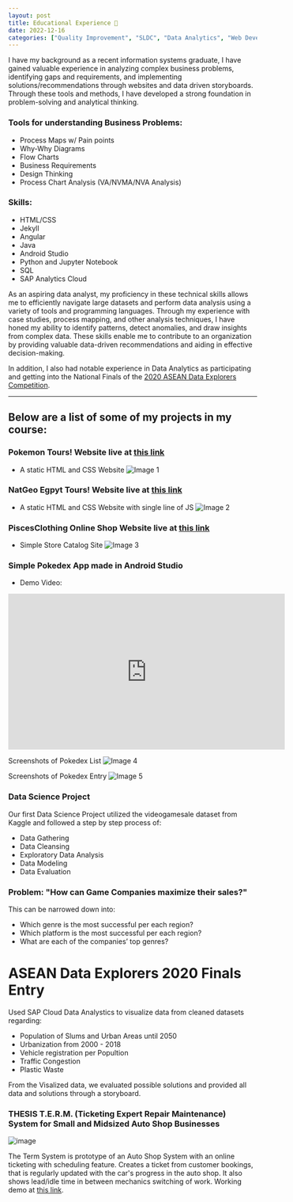 ```yaml
---
layout: post
title: Educational Experience 🎒
date: 2022-12-16
categories: ["Quality Improvement", "SLDC", "Data Analytics", "Web Development", "Anrdoid Studio"]
---
```


I have my background as a recent information systems graduate, I have gained valuable experience in analyzing complex business problems, identifying gaps and requirements, and implementing solutions/recommendations through websites and data driven storyboards. Through these tools and methods, I have developed a strong foundation in problem-solving and analytical thinking.


### Tools for understanding Business Problems:

- Process Maps w/ Pain points
- Why-Why Diagrams
- Flow Charts
- Business Requirements 
- Design Thinking 
- Process Chart Analysis (VA/NVMA/NVA Analysis)
 
### Skills:

- HTML/CSS
- Jekyll
- Angular
- Java 
- Android Studio
- Python and Jupyter Notebook
- SQL 
- SAP Analytics Cloud

As an aspiring data analyst, my proficiency in these technical skills allows me to efficiently navigate large datasets and perform data analysis using a variety of tools and programming languages. Through my experience with case studies, process mapping, and other analysis techniques, I have honed my ability to identify patterns, detect anomalies, and draw insights from complex data. These skills enable me to contribute to an organization by providing valuable data-driven recommendations and aiding in effective decision-making.

In addition, I also had notable experience in Data Analytics as participating and getting into the National Finals of the [2020 ASEAN Data Explorers Competition](#asean-data-explorers-2020-finals-entry). 

---

## Below are a list of some of my projects in my course:

### Pokemon Tours! Website live at [this link](https://davidquindoza.github.io/pokemontours/)
- A static HTML and CSS Website
![Image 1](https://i.ibb.co/7RkHpX7/Pokemon.png)

### NatGeo Egpyt Tours! Website live at [this link](https://davidquindoza.github.io/natgeo_expeditions/index.html)
- A static HTML and CSS Website with single line of JS
![Image 2](https://i.ibb.co/BzmtC5G/Egypt.png)

### PiscesClothing Online Shop Website live at [this link](https://davidquindoza.github.io/piscesclothing-/index.html)
- Simple Store Catalog Site
![Image 3](https://i.ibb.co/sKtLVVm/Pisces.png)

### Simple Pokedex App made in Android Studio
-  Demo Video:
 <iframe width="560" height="315" src="https://www.youtube.com/embed/xwCH2GPgb1I" frameborder="0" allowfullscreen></iframe>

Screenshots of Pokedex List
![Image 4](https://i.ibb.co/kymvvkj/Pokedex.png)

Screenshots of Pokedex Entry
![Image 5](https://i.ibb.co/FX6nJT6/Pokedex-2.png)

### Data Science Project
Our first Data Science Project utilized the videogamesale dataset from Kaggle and followed a step by step process of:

- Data Gathering
- Data Cleansing
- Exploratory Data Analysis
- Data Modeling 
- Data Evaluation

### Problem: "How can Game Companies maximize their sales?"

This can be narrowed down into:
- Which genre is the most successful per each region?
- Which platform is the most successful per each region?
- What are each of the companies’ top genres? 

<object data="{{ site.url }}{{ site.baseurl }}/pdfs/dataScienceproject.pdf" width="600" height="600" type="application/pdf">
</object>


# ASEAN Data Explorers 2020 Finals Entry
Used SAP Cloud Data Analystics to visualize data from cleaned datasets regarding:

- Population of Slums and Urban Areas until 2050
- Urbanization from 2000 - 2018
- Vehicle registration per Popultion
- Traffic Congestion
- Plastic Waste

From the Visalized data, we evaluated possible solutions and provided all data and solutions through a storyboard.

<object data="{{ site.url }}{{ site.baseurl }}/pdfs/aseandata.pdf" width="900" height="600" type="application/pdf">
</object>

### THESIS T.E.R.M. (Ticketing Expert Repair Maintenance) System for Small and Midsized Auto Shop Businesses

![image](https://i.ibb.co/bKfw6Ly/TERM.png)

The Term System is prototype of an Auto Shop System with an online ticketing with scheduling feature. Creates a ticket from customer bookings, that is regularly updated with the car's progress in the auto shop. It also shows lead/idle time in between mechanics switching of work. Working demo at [this link](https://term-system.web.app/).